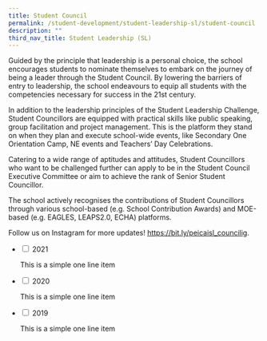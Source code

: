 ```yaml
---
title: Student Council
permalink: /student-development/student-leadership-sl/student-council
description: ""
third_nav_title: Student Leadership (SL)
---
```

<p dir="ltr">Guided by the principle that leadership is a personal choice, the school encourages students to nominate themselves to embark on the journey of being a leader through the Student Council. By lowering the barriers of entry to leadership, the school endeavours to equip all students with the competencies necessary for success in the 21st century.</p>
<p dir="ltr">In addition to the leadership principles of the Student Leadership Challenge, Student Councillors are equipped with practical skills like public speaking, group facilitation and project management. This is the platform they stand on when they plan and execute school-wide events, like Secondary One Orientation Camp, NE events and Teachers&rsquo; Day Celebrations.</p>
<p dir="ltr">Catering to a wide range of aptitudes and attitudes, Student Councillors who want to be challenged further can apply to be in the Student Council Executive Committee or aim to achieve the rank of Senior Student Councillor.</p>
<p dir="ltr">The school actively recognises the contributions of Student Councillors through various school-based (e.g. School Contribution Awards) and MOE-based (e.g. EAGLES, LEAPS2.0, ECHA) platforms.</p>
<p dir="ltr">Follow us on Instagram for more updates!&nbsp;<a href="https://bit.ly/peicaisl_councilig" target="">https://bit.ly/peicaisl_councilig</a>.</p>
<ul class="jekyllcodex_accordion">
<li><input id="accordion1" type="checkbox" /> <label for="accordion1">2021</label>
<div>
<p>This is a simple one line item</p>
</div>
</li>
<li><input id="accordion2" type="checkbox" /> <label for="accordion2">2020</label>
<div>
<p>This is a simple one line item</p>
</div>
</li>
<li><input id="accordion3" type="checkbox" /> <label for="accordion3">2019</label>
<div>
<p>This is a simple one line item</p>
</div>
</li>
</ul>